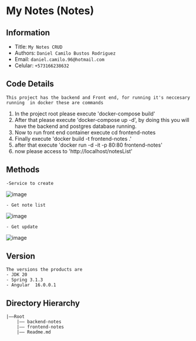 My Notes (Notes)
===

## Information

- Title:  `My Notes CRUD`
- Authors:  `Daniel Camilo Bustos Rodriguez`
- Email:  `daniel.camilo.96@hotmail.com`
- Celular:  `+573166238632`

## Code Details
    This project has the backend and Front end, for running it's neccesary running  in docker these are commands
1. In the project root please execute 'docker-compose build'
2. After that please execute 'docker-compose up -d', by doing this you will have the backend and postgres database running.
3. Now to run front end container execute cd frontend-notes
4. Finally execute 'docker build -t frontend-notes .'
5. after that execute 'docker run -d -it -p 80:80 frontend-notes'
6. now please access to 'http://localhost/notesList'
    
    
## Methods
    -Service to create 
![image](https://github.com/camilapensolvers/GitHubdanielcbustos-Ensolvers-Challenge/assets/113216382/fc900ec5-78b9-469e-9000-5dbe9227f766)


    - Get note list
   ![image](https://github.com/camilapensolvers/GitHubdanielcbustos-Ensolvers-Challenge/assets/113216382/97088119-d166-49e0-b941-83aef84bf68b)


    - Get update
   ![image](https://github.com/camilapensolvers/GitHubdanielcbustos-Ensolvers-Challenge/assets/113216382/a6d7951e-9720-4ae7-9889-3946e85ba5a6)

    

    
## Version 
    The versions the products are
    - JDK 20
    - Spring 3.1.3
    - Angular  16.0.0.1
        

## Directory Hierarchy
```
|——Root
    |—— backend-notes
    |—— frontend-notes
    |—— Readme.md 
```

